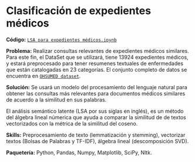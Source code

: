 # Clasificación de expedientes médicos

**Código:** [`LSA para expedientes médicos.ipynb`](https://github.com/ElAleph25/Projectos-del-Portafolio-/blob/main/LSAParaExpedientesM%C3%A9dicos/LSA%20para%20expedientes%20me%CC%81dicos.ipynb)

**Problema:** Realizar consultas relevantes de expedientes médicos similares. Para este fin, el DataSet que se utilizará, tiene 13924 expedientes médicos, y estará preprocesado para tener resumenes textuales de enfermedades que están catalogadas en 23 categorías.
El conjunto completo de datos se encuentra en [`OHSUMED dataset`](https://www.mat.unical.it/OlexSuite/Datasets/SampleDataSets-about.htm).

**Solución:** Se usará un modelo del procesamiento del lenguaje natural para obtener las consultas más relevantes para documentos médicos similares de acuerdo a la similitud en sus palabras. 

El análisis semántico latente (LSA por sus siglas en inglés), es un método del álgebra lineal númerica que ayuda a comparar la similitud de de textos vectorizados con la métrica de la similitud del coseno.

**Skills:** Preprocesamiento de texto (lemmatización y stemming), vectorizar textos (Bolsas de Palabras y TF-IDF), álgebra lineal (descomposición SVD). 

**Paquetería:** Python, Pandas, Numpy, Matplotlib, SciPy, Nltk.
